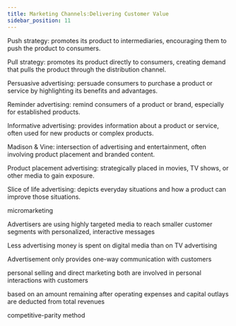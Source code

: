 ```yaml
---
title: Marketing Channels:Delivering Customer Value  
sidebar_position: 11
---
```


Push strategy: promotes its product to intermediaries, encouraging them to push the product to consumers.

Pull strategy: promotes its product directly to consumers, creating demand that pulls the product through the distribution channel.

Persuasive advertising: persuade consumers to purchase a product or service by highlighting its benefits and advantages.

Reminder advertising: remind consumers of a product or brand, especially for established products.

Informative advertising: provides information about a product or service, often used for new products or complex products.

Madison & Vine: intersection of advertising and entertainment, often involving product placement and branded content.

Product placement advertising: strategically placed in movies, TV shows, or other media to gain exposure.

Slice of life advertising: depicts everyday situations and how a product can improve those situations.

micromarketing

Advertisers are using highly targeted media to reach smaller customer segments with personalized, interactive messages

Less advertising money is spent on digital media than on TV advertising

Advertisement only provides one-way communication with customers

personal selling and direct marketing both are involved in personal interactions with customers

based on an amount remaining after operating expenses and capital outlays are deducted from total revenues

competitive-parity method